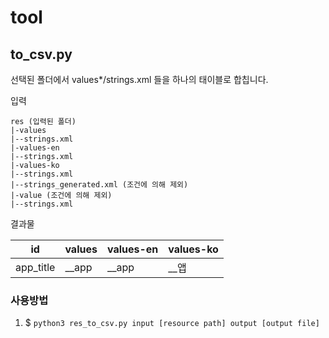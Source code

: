 # tool

## to_csv.py

선택된 폴더에서 values*/strings.xml 들을 하나의 태이블로 합칩니다.

입력

```
res (입력된 폴더)
|-values
|--strings.xml
|-values-en
|--strings.xml
|-values-ko
|--strings.xml
|--strings_generated.xml (조건에 의해 제외)
|-value (조건에 의해 제외)
|--strings.xml
```

결과물

| id | values | values-en | values-ko |
| - | - | - | - |
| app_title | __app | __app | __앱 |

### 사용방법

1. $ `python3 res_to_csv.py input [resource path] output [output file]`


